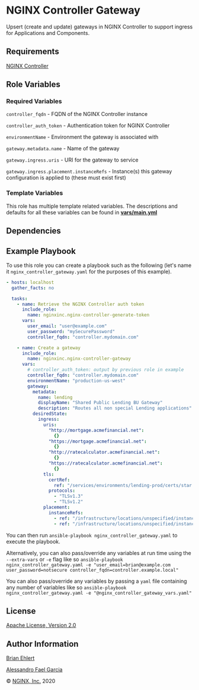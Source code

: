 NGINX Controller Gateway
========================

Upsert (create and update) gateways in NGINX Controller to support ingress for Applications and Components.

Requirements
------------

[NGINX Controller](https://www.nginx.com/products/nginx-controller/)

Role Variables
--------------

### Required Variables

`controller_fqdn` - FQDN of the NGINX Controller instance

`controller_auth_token` - Authentication token for NGINX Controller

`environmentName` - Environment the gateway is associated with

`gateway.metadata.name` - Name of the gateway

`gateway.ingress.uris` - URI for the gateway to service

`gateway.ingress.placement.instanceRefs` - Instance(s) this gateway configuration is applied to (these must exist first)

### Template Variables

This role has multiple template related variables. The descriptions and defaults for all these variables can be found in **[vars/main.yml](./vars/main.yml)**

Dependencies
------------

Example Playbook
----------------

To use this role you can create a playbook such as the following (let's name it `nginx_controller_gateway.yaml` for the purposes of this example).

```yaml
- hosts: localhost
  gather_facts: no

  tasks:
    - name: Retrieve the NGINX Controller auth token
      include_role:
        name: nginxinc.nginx-controller-generate-token
      vars:
        user_email: "user@example.com"
        user_password: "mySecurePassword"
        controller_fqdn: "controller.mydomain.com"

    - name: Create a gateway
      include_role:
        name: nginxinc.nginx-controller-gateway
      vars:
        # controller_auth_token: output by previous role in example
        controller_fqdn: "controller.mydomain.com"
        environmentName: "production-us-west"
        gateway:
          metadata:
            name: lending
            displayName: "Shared Public Lending BU Gateway"
            description: "Routes all non special Lending applications"
          desiredState:
            ingress:
              uris:
                "http://mortgage.acmefinancial.net":
                  {}
                "https://mortgage.acmefinancial.net":
                  {}
                "http://ratecalculator.acmefinancial.net":
                  {}
                "https://ratecalculator.acmefinancial.net":
                  {}
              tls:
                certRef:
                  ref: "/services/environments/lending-prod/certs/star.acmefinancial.net"
                protocols:
                  - "TLSv1.3"
                  - "TLSv1.2"
              placement:
                instanceRefs:
                  - ref: "/infrastructure/locations/unspecified/instances/2"
                  - ref: "/infrastructure/locations/unspecified/instances/4"
```

You can then run `ansible-playbook nginx_controller_gateway.yaml` to execute the playbook.

Alternatively, you can also pass/override any variables at run time using the `--extra-vars` or `-e` flag like so `ansible-playbook nginx_controller_gateway.yaml -e "user_email=brian@example.com user_password=notsecure controller_fqdn=controller.example.local"`

You can also pass/override any variables by passing a `yaml` file containing any number of variables like so `ansible-playbook nginx_controller_gateway.yaml -e "@nginx_controller_gateway_vars.yaml"`

License
-------

[Apache License, Version 2.0](./LICENSE)

Author Information
------------------

[Brian Ehlert](https://github.com/brianehlert)

[Alessandro Fael Garcia](https://github.com/alessfg)

&copy; [NGINX, Inc.](https://www.nginx.com/) 2020
